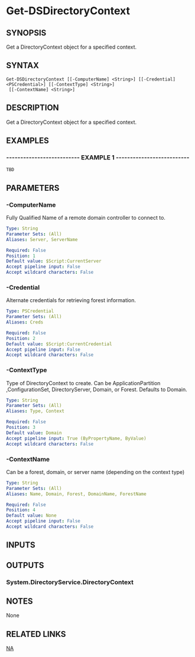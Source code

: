﻿---
external help file: PSAD-help.xml
online version: 
schema: 2.0.0
---

# Get-DSDirectoryContext

## SYNOPSIS
Get a DirectoryContext object for a specified context.

## SYNTAX

```
Get-DSDirectoryContext [[-ComputerName] <String>] [[-Credential] <PSCredential>] [[-ContextType] <String>]
 [[-ContextName] <String>]
```

## DESCRIPTION
Get a DirectoryContext object for a specified context.

## EXAMPLES

### -------------------------- EXAMPLE 1 --------------------------
```
TBD
```

## PARAMETERS

### -ComputerName
Fully Qualified Name of a remote domain controller to connect to.

```yaml
Type: String
Parameter Sets: (All)
Aliases: Server, ServerName

Required: False
Position: 1
Default value: $Script:CurrentServer
Accept pipeline input: False
Accept wildcard characters: False
```

### -Credential
Alternate credentials for retrieving forest information.

```yaml
Type: PSCredential
Parameter Sets: (All)
Aliases: Creds

Required: False
Position: 2
Default value: $Script:CurrentCredential
Accept pipeline input: False
Accept wildcard characters: False
```

### -ContextType
Type of DirectoryContext to create.
Can be ApplicationPartition ,ConfigurationSet, DirectoryServer, Domain, or Forest.
Defaults to Domain.

```yaml
Type: String
Parameter Sets: (All)
Aliases: Type, Context

Required: False
Position: 3
Default value: Domain
Accept pipeline input: True (ByPropertyName, ByValue)
Accept wildcard characters: False
```

### -ContextName
Can be a forest, domain, or server name (depending on the context type)

```yaml
Type: String
Parameter Sets: (All)
Aliases: Name, Domain, Forest, DomainName, ForestName

Required: False
Position: 4
Default value: None
Accept pipeline input: False
Accept wildcard characters: False
```

## INPUTS

## OUTPUTS

### System.DirectoryService.DirectoryContext

## NOTES
None

## RELATED LINKS

[NA]()

